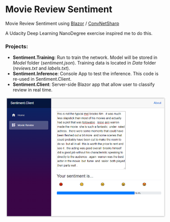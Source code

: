 # Movie Review Sentiment

Movie Review Sentiment using [Blazor](https://dotnet.microsoft.com/apps/aspnet/web-apps/client) / [ConvNetSharp](https://github.com/cbovar/ConvNetSharp)

A Udacity Deep Learning NanoDegree exercise inspired me to do this.

### Projects:
* **Sentiment.Training**: Run to train the network. Model will be stored in *Model* folder (*sentiment.json*). Training data is located in *Data* folder (*reviews.txt* and *labels.txt*).
* **Sentiment.Inference**: Console App to test the inference. This code is re-used in Sentiment.Client.
* **Sentiment.Client**: Server-side Blazor app that allow user to classify review in real time.

![Screenshot](https://github.com/cbovar/MovieReviewSentiment/blob/master/img/Screen%20Shot.PNG)
